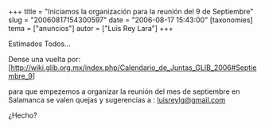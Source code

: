 +++
title = "Iniciamos la organización para la reunión del 9 de Septiembre"
slug = "20060817154300597"
date = "2006-08-17 15:43:00"
[taxonomies]
tema = ["anuncios"]
autor = ["Luis Rey Lara"]
+++

Estimados Todos…

Dense una vuelta por:
\[<a href="http://wiki.glib.org.mx/index.php/Calendario_de_Juntas_GLIB_2006#Septiembre_9">http://wiki.glib.org.mx/index.php/Calendario_de_Juntas_GLIB_2006#Septiembre_9</a>\]

para que empezemos a organizar la reunión del mes de septiembre en
Salamanca se valen quejas y sugerencias a : luisreylg@gmail.com

¿Hecho?

